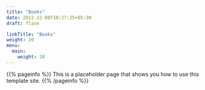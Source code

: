 ```yaml
---
title: "Books"
date: 2022-12-08T10:27:25+05:30
draft: flase

linkTitle: "Books"
weight: 20
menu:
  main:
    weight: 20
---
```


{{% pageinfo %}}
This is a placeholder page that shows you how to use this template site.
{{% /pageinfo %}}